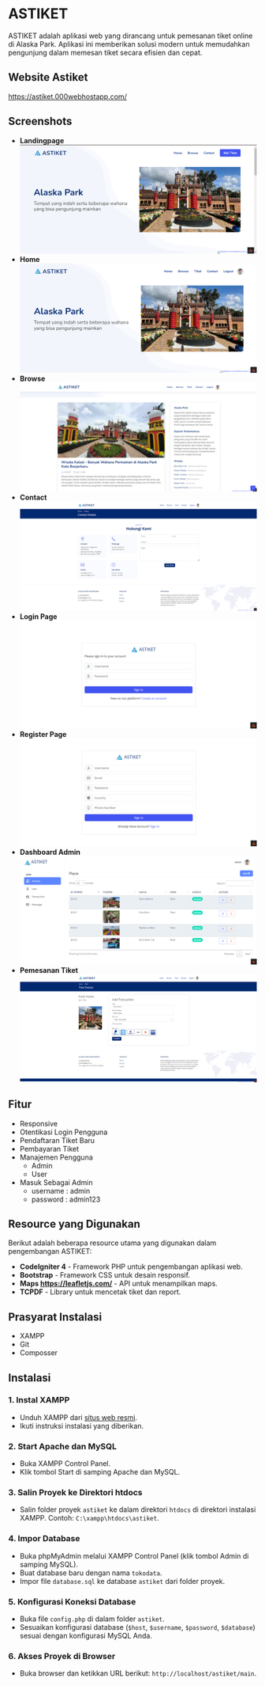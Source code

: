 # ASTIKET

ASTIKET adalah aplikasi web yang dirancang untuk pemesanan tiket online di Alaska Park. Aplikasi ini memberikan solusi modern untuk memudahkan pengunjung dalam memesan tiket secara efisien dan cepat.

## Website Astiket
https://astiket.000webhostapp.com/

## Screenshots
- **Landingpage**
  ![Landingpage](tampilansebelumlogin.png)
- **Home**
  ![Home](tampilansesudahlogin.png)
- **Browse**
  ![Browse](halamanbrowse.png)
- **Contact**
  ![Contact](halamancontact.png)
- **Login Page**
  ![Login Page](login.png)
- **Register Page**
  ![Register Page](register.png)
- **Dashboard Admin**
  ![Dashboard](dashboardadmin.png)
- **Pemesanan Tiket**
  ![Pemesanan Tiket](pembayarantiket.png)

## Fitur

- Responsive
- Otentikasi Login Pengguna
- Pendaftaran Tiket Baru
- Pembayaran Tiket
- Manajemen Pengguna
  - Admin
  - User
- Masuk Sebagai Admin
  - username  : admin
  - password  : admin123

## Resource yang Digunakan

Berikut adalah beberapa resource utama yang digunakan dalam pengembangan ASTIKET:

- **CodeIgniter 4** - Framework PHP untuk pengembangan aplikasi web.
- **Bootstrap** - Framework CSS untuk desain responsif.
- **Maps https://leafletjs.com/** - API untuk menampilkan maps.
- **TCPDF** - Library untuk mencetak tiket dan report.

## Prasyarat Instalasi

- XAMPP
- Git
- Composser

## Instalasi

### 1. Instal XAMPP

- Unduh XAMPP dari [situs web resmi](https://www.apachefriends.org/index.html).
- Ikuti instruksi instalasi yang diberikan.

### 2. Start Apache dan MySQL

- Buka XAMPP Control Panel.
- Klik tombol Start di samping Apache dan MySQL.

### 3. Salin Proyek ke Direktori htdocs

- Salin folder proyek `astiket` ke dalam direktori `htdocs` di direktori instalasi XAMPP. 
  Contoh: `C:\xampp\htdocs\astiket`.

### 4. Impor Database

- Buka phpMyAdmin melalui XAMPP Control Panel (klik tombol Admin di samping MySQL).
- Buat database baru dengan nama `tokodata`.
- Impor file `database.sql` ke database `astiket` dari folder proyek.

### 5. Konfigurasi Koneksi Database

- Buka file `config.php` di dalam folder `astiket`.
- Sesuaikan konfigurasi database (`$host`, `$username`, `$password`, `$database`) sesuai dengan konfigurasi MySQL Anda.

### 6. Akses Proyek di Browser

- Buka browser dan ketikkan URL berikut: `http://localhost/astiket/main`.

